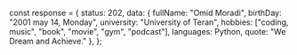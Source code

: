 const response = {
  status: 202,
  data: {
    fullName: "Omid Moradi",
    birthDay: "2001 may 14, Monday",
    university: "University of Teran",
    hobbies: ["coding, music", "book", "movie", "gym", "podcast"],
    languages: Python,
    quote: "We Dream and Achieve."
  },
};
